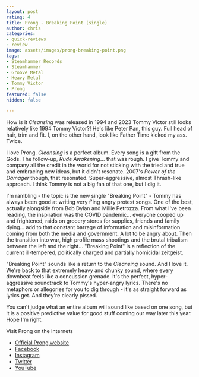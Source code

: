 ```yaml
---
layout: post
rating: 4
title: Prong - Breaking Point (single)
author: chris
categories:
- quick-reviews
- review
image: assets/images/prong-breaking-point.png
tags:
- Steamhammer Records
- Steamhammer
- Groove Metal
- Heavy Metal
- Tommy Victor
- Prong
featured: false
hidden: false

---
```

How is it _Cleansing_ was released in 1994 and 2023 Tommy Victor still looks relatively like 1994 Tommy Victor?!  He's like Peter Pan, this guy.  Full head of hair, trim and fit.  I, on the other hand, look like Father Time kicked my ass. Twice. 

 I love Prong. _Cleansing_ is a perfect album. Every song is a gift from the Gods. The follow-up,  _Rude Awakening_... that was rough.  I give Tommy and company all the credit in the world for not sticking with the tried and true and embracing new ideas, but it didn't resonate.  2007's _Power of the Damager_ though, that resonated.  Super-aggressive, almost Thrash-like approach.  I think Tommy is not a big fan of that one, but I dig it.  

I'm rambling - the topic is the new single "Breaking Point" - Tommy has always been good at writing very f'ing angry protest songs.  One of the best, actually alongside from Bob Dylan and Millie Petrozza.  From what I've been reading, the inspiration was the COVID pandemic... everyone cooped up and frightened, raids on grocery stores for supplies, friends and family dying... add to that constant barrage of information and misinformation coming from both the media and government.  A lot to be angry about. Then the transition into war, high profile mass shootings and the brutal tribalism between the left and the right... "Breaking Point" is a reflection of the current ill-tempered, politically charged and partially homicidal zeitgeist.     

 "Breaking Point" sounds like a return to the _Cleansing_ sound.  And I love it.  We're back to that extremely heavy and chunky sound, where every downbeat feels like a concussion grenade.  It's the perfect, hyper-aggressive soundtrack to Tommy's hyper-angry lyrics.  There's no metaphors or allegories for you to dig through - it's as straight forward as lyrics get.  And they're clearly pissed. 

You can't judge what an entire album will sound like based on one song, but it is a positive predictive value for good stuff coming our way later this year.  Hope I'm right. 

Visit Prong on the Internets

* [Official Prong website](https://prongmusic.com/ "Prong Official website")
* [Facebook](https://www.facebook.com/prongmusic/ "Facebook")
* [Instagram](https://www.instagram.com/prongtheband/ "Instagram")
* [Twitter ](https://twitter.com/prongmusic "Twitter")
* [YouTube](https://www.youtube.com/channel/UCZPmP6vv4PSrjyTEKSc1dzA "YouTube")